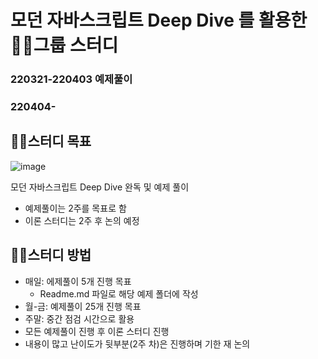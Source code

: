# 모던 자바스크립트 Deep Dive 를 활용한 🐻‍❄️그룹 스터디

### 220321-220403 예제풀이

### 220404-

## 🐻‍❄️스터디 목표

![image](https://user-images.githubusercontent.com/92914205/159122420-c6553fb3-12a7-4c56-a645-cf224437f6cd.png)

모던 자바스크립트 Deep Dive 완독 및 예제 풀이

- 예제풀이는 2주를 목표로 함
- 이론 스터디는 2주 후 논의 예정

## 🐻‍❄️스터디 방법

- 매일: 에제풀이 5개 진행 목표
  - Readme.md 파일로 해당 예제 폴더에 작성
- 월-금: 예제풀이 25개 진행 목표
- 주말: 중간 점검 시간으로 활용
- 모든 예제풀이 진행 후 이론 스터디 진행
- 내용이 많고 난이도가 뒷부분(2주 차)은 진행하며 기한 재 논의
